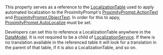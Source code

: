 This property serves as a reference to the [LocalizationTable](https://developer.roblox.com/en-us/api-reference/class/LocalizationTable) used to apply automated localization to the ProximityPrompt's [ProximityPrompt.ActionText](https://developer.roblox.com/en-us/api-reference/property/ProximityPrompt/ActionText) and [ProximityPrompt.ObjectText](https://developer.roblox.com/en-us/api-reference/property/ProximityPrompt/ObjectText). In order for this to appy, [ProximityPrompt.AutoLocalize](https://developer.roblox.com/en-us/api-reference/property/ProximityPrompt/AutoLocalize) must be set.

Developers can set this to reference a LocalizationTable anywhere in the [DataModel](https://developer.roblox.com/en-us/api-reference/class/DataModel). It is not required to be a child of [LocalizationService](https://developer.roblox.com/en-us/api-reference/class/LocalizationService). If there is no translation available in the referenced table it will look for a translation in the parent of that table, if it is also a LocalizationTable, and so on.